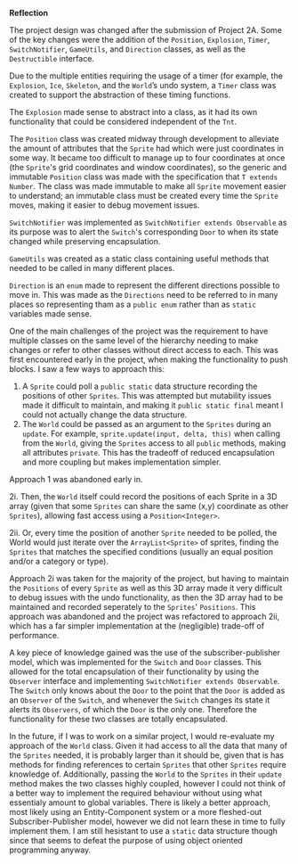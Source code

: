 **Reflection**

The project design was changed after the submission of Project 2A. Some of the key changes were the addition of the `Position`, `Explosion`, `Timer`, `SwitchNotifier`, `GameUtils`, and `Direction` classes, as well as the `Destructible` interface.

Due to the multiple entities requiring the usage of a timer (for example, the `Explosion`, `Ice`, `Skeleton`, and the `World`’s undo system, a `Timer` class was created to support the abstraction of these timing functions.

The `Explosion` made sense to abstract into a class, as it had its own functionality that could be considered independent of the `Tnt`.

The `Position` class was created midway through development to alleviate the amount of attributes that the `Sprite` had which were just
coordinates in some way. It became too difficult to manage up to four coordinates at once (the `Sprite`'s grid coordinates and window
coordinates), so the generic and immutable `Position` class was made with the specification that `T extends Number`. The class was made
immutable to make all `Sprite` movement easier to understand; an immutable class must be created every time the `Sprite` moves, making
it easier to debug movement issues.

`SwitchNotifier` was implemented as `SwitchNotifier extends Observable` as its purpose was to alert the `Switch`'s corresponding `Door` to when its state changed while preserving encapsulation.

`GameUtils` was created as a static class containing useful methods that needed to be called in many different places.

`Direction` is an `enum` made to represent the different directions possible to move in. This was made as the `Directions` need to be referred to in many places so representing tham as a `public enum` rather than as `static` variables made sense.

One of the main challenges of the project was the requirement to have multiple classes on the same level of the hierarchy needing to
make changes or refer to other classes without direct access to each. This was first encountered early in the project, when making the functionality
to push blocks. I saw a few ways to approach this:

1. A `Sprite` could poll a `public static` data structure recording the positions of other `Sprites`. This was attempted but mutability issues made it difficult to maintain, and making it `public static final` meant I could not actually change the data structure.
2. The `World` could be passed as an argument to the `Sprites` during an `update`. For example, `sprite.update(input, delta, this)` when calling from the `World`, giving the `Sprites` access to all `public` methods, making all attributes `private`. This has the tradeoff of reduced encapsulation and more coupling but makes implementation simpler.

Approach 1 was abandoned early in.

2i. Then, the `World` itself could record the positions of each Sprite in a 3D array (given that some `Sprites` can share  the same (x,y) coordinate as other `Sprites`), allowing fast access using a `Position<Integer>`.

2ii. Or, every time the position of another `Sprite` needed to be polled, the World would just iterate over the `ArrayList<Sprite>` of sprites, finding the `Sprites` that matches the specified conditions (usually an equal position and/or a category or type).

Approach 2i was taken for the majority of the project, but having to maintain the `Positions` of every `Sprite` as well as this 3D array made it very difficult to debug issues with the undo functionality, as then the 3D array had to be maintained and recorded seperately to the `Sprites`' `Positions`. This approach was abandoned and the project was refactored to approach 2ii, which has a far simpler implementation at the (negligible) trade-off of performance.

A key piece of knowledge gained was the use of the subscriber-publisher model, which was implemented for the `Switch` and `Door` classes. This allowed for the total encapsulation of their functionality by using the `Observer` interface and implementing `SwitchNotifier extends Observable`. The `Switch` only knows about the `Door` to the point that the `Door` is added as an `Observer` of the `Switch`, and whenever the `Switch` changes its state it alerts its `Observers`, of which the `Door` is the only one. Therefore the functionality for these two classes are totally encapsulated.

In the future, if I was to work on a similar project, I would re-evaluate my approach of the `World` class. Given it had access to all the data that many of the `Sprites` needed, it is probably larger than it should be, given that is has methods for finding references to certain `Sprites` that other `Sprites` require knowledge of. Additionally, passing the `World` to the `Sprites` in their `update` method makes the two classes highly coupled, however I could not think of a better way to implement the required behaviour without using what essentialy amount to global variables. There is likely a better approach, most likely using an Entity-Component system or a more fleshed-out Subscriber-Publisher model, however we did not learn these in time to fully implement them. I am still hesistant to use a `static` data structure though since that seems to defeat the purpose of using object oriented programming anyway.